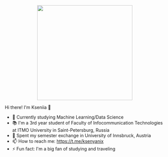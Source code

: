<div id="header" align="center">
  <img src="https://c.tenor.com/nkYsPDoADwgAAAAC/computer-pixel-art.gif" width="300"/>
</div>

Hi there! I'm Kseniia 👋
- 👀 Currently studying Machine Learning/Data Science
- 📚 I'm a 3rd year student of Faculty of Infocommunication Technologies at ITMO University in Saint-Petersburg, Russia
- 🌱 Spent my semester exchange in University of Innsbruck, Austria
- 📫 How to reach me: https://t.me/ksenyanix
- ⚡ Fun fact: I'm a big fan of studying and traveling

<!--
**ksenyanix/ksenyanix** is a ✨ _special_ ✨ repository because its `README.md` (this file) appears on your GitHub profile.

Here are some ideas to get you started:

-->
